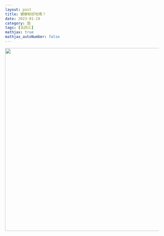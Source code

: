 ```yaml
---
layout: post
title: 螺螄粉好吃嗎？
date: 2023-01-19
category: 詭
tags: [五四三]
mathjax: true
mathjax_autoNumber: false
---
```


<img src="/blog/assets/images/2023/lathe.jpg" style="width:600px"/>
